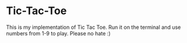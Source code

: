 # Tic-Tac-Toe
This is my implementation of Tic Tac Toe.
Run it on the terminal and use numbers from 1-9 to play.
Please no hate :)
